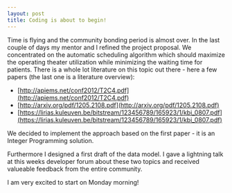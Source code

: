 ```yaml
---
layout: post
title: Coding is about to begin!
---
```


Time is flying and the community bonding period is almost over.
In the last couple of days my mentor and I refined the project proposal.
We concentrated on the automatic scheduling algorithm which should maximize the operating theater utilization while minimizing the waiting time for patients.
There is a whole lot literature on this topic out there - here a few papers (the last one is a literature overview):

* [http://apiems.net/conf2012/T2C4.pdf](http://apiems.net/conf2012/T2C4.pdf)
* [http://arxiv.org/pdf/1205.2108.pdf](http://arxiv.org/pdf/1205.2108.pdf)
* [https://lirias.kuleuven.be/bitstream/123456789/165923/1/kbi_0807.pdf](https://lirias.kuleuven.be/bitstream/123456789/165923/1/kbi_0807.pdf)

We decided to implement the approach based on the first paper - it is an Integer Programming solution.

Furthermore I designed a first draft of the data model. I gave a lightning talk at this weeks developer forum about these two topics and received valueable feedback from the entire community.

I am very excited to start on Monday morning!


